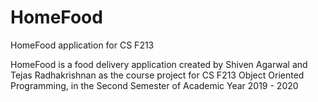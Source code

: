 # HomeFood
HomeFood application for CS F213 

HomeFood is a food delivery application created by Shiven Agarwal and Tejas Radhakrishnan
as the course project for CS F213 Object Oriented Programming, in the Second Semester of
Academic Year 2019 - 2020
